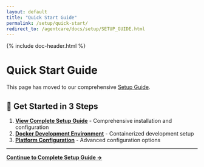 ```yaml
---
layout: default
title: "Quick Start Guide"
permalink: /setup/quick-start/
redirect_to: /agentcare/docs/setup/SETUP_GUIDE.html
---
```


{% include doc-header.html %}

# Quick Start Guide

This page has moved to our comprehensive [Setup Guide](/agentcare/docs/setup/SETUP_GUIDE.html).

## 🚀 Get Started in 3 Steps

1. **[View Complete Setup Guide](/agentcare/docs/setup/SETUP_GUIDE.html)** - Comprehensive installation and configuration
2. **[Docker Development Environment](/agentcare/docs/setup/DOCKER_SETUP.html)** - Containerized development setup
3. **[Platform Configuration](/agentcare/docs/setup/PLATFORM_SETUP_GUIDE.html)** - Advanced configuration options

---

**[Continue to Complete Setup Guide →](/agentcare/docs/setup/SETUP_GUIDE.html)** 